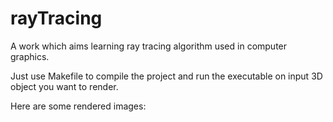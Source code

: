 # rayTracing
A work which aims learning ray tracing algorithm used in computer graphics.

Just use Makefile to compile the project and run the executable on input 3D object you want to render.

Here are some rendered images:
  
